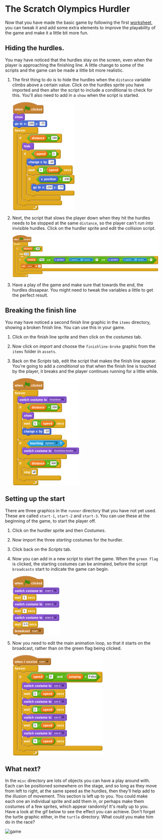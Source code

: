 # The Scratch Olympics Hurdler

Now that you have made the basic game by following the first [worksheet](worksheet.md), you can tweak it and add some extra elements to improve the playability of the game and make it a little bit more fun.

## Hiding the hurdles.

You may have noticed that the hurdles stay on the screen, even when the player is approaching the finishing line. A little change to some of the scripts and the game can be made a little bit more realistic.

1. The first thing to do is to hide the hurdles when the `distance` variable climbs above a certain value. Click on the hurdles sprite you have imported and then alter the script to include a conditional to check for this. You'll also need to add in a `show` when the script is started.

    <!--
    ``` scratch
	when green flag clicked
	show
	go to x: [230] y:[-77]
	forever
	if <(distance) > [160]>
	hide
	if <(speed) > [1]>
	change x by [-10]
	wait <[1]/(speed)> secs
	if <(x position) < [-230]>
	go to x:[230] y:[-77]
    ```
    -->

	![script](images/hurdles2.png)
	
1. Next, the script that slows the player down when they hit the hurdles needs to be stopped at the same `distance`, so the player can't _run into_ invisible hurdles. Click on the hurdler sprite and edit the collision script.

    <!--
	``` scratch
	when green flag clicked
	forever
	if <(distance) > [160]>
	stop script
	if <<(jumping)=[False]>and<<(x position) > (([x position v] of [Sprite3 v])- [5])> and <(x position) < (([x position v] of [Sprite3 v]) + [5])>>>
	set [speed V] to [2]
	```
    -->

	![script](images/collide2.png)

1. Have a play of the game and make sure that towards the end, the hurdles dissapear. You might need to tweak the variables a little to get the perfect result.

## Breaking the finish line

You may have noticed a second finish line graphic in the `items` directory, showing a broken finish line. You can use this in your game.

1. Click on the finish line sprite and then click on the *costumes* tab.
1. Now click on *import* and choose the `finishline-broke` graphic from the `items` folder in `assets`.
1. Back on the *Scripts* tab, edit the script that makes the finish line appear. You're going to add a _conditional_ so that when the finish line is touched by the player, it breaks and the player continues running for a little while.

    <!--
	when green flag clicked
	forever
	switch costume to [finishline v]
	if <(dlstance) > [200]>
	show
	wait ([1]/(speed)) secs
	change x by [-10]
	end
	if <touching [Sprite2 v]?>
	switch costume to [finishline-broke v]
	end
	if <(distance) > [300]>
	stop [all]
    -->

	![script](images/finish3.png)

## Setting up the start

There are three graphics in the `runner` directory that you have not yet used. These are called `start-1`, `start-2` and `start-3`. You can use these at the beginning of the game, to start the player off.

1. Click on the hurdler sprite and then *Costumes*.
1. Now import the three *starting* costumes for the hurdler.
1. Click back on the *Scripts* tab.
1. Now you can add in a new script to start the game. When the `green flag` is clicked, the starting costumes can be animated, before the script `broadcasts` start to indicate the game can begin.

	<!--
	``` scratch
	when green flag clicked
	switch costume to [start-1 v]
	wait [1] secs
	switch costume to [start-2 v]
	wait [1] secs
	switch costume to [start-3 v]
	wait [0.5] secs
	broadcast [start v]
	```
	-->
	![script](images/start1.png)

1. Now you need to edit the main animation loop, so that it starts on the broadcast, rather than on the green flag being clicked.

    <!--
	``` scratch
	when I receive [start v]
	forever
	if <<(speed) > [0]>and<(jumping) = [False]>>
	switch to costume [run-1 v]
	wait ([1]/(speed)) secs
	switch to costume [run-2 v]
	wait ([1]/(speed)) secs
	switch to costume [run-3 v]
	wait ([1]/(speed)) secs
	switch to costume [run-4 v]
	wait ([1]/(speed)) secs
	```
    -->	
	![script](images/run4.png)

## What next?

In the `misc` directory are lots of objects you can have a play around with. Each can be positioned somewhere on the stage, and so long as they move from left to right, at the same speed as the hurdles, then they'll help add to the illusion of movement. This section is left up to you. You could make each one an individual sprite and add them in, or perhaps make them costumes of a few sprites, which appear randomly! It's really up to you. Have a look at the gif below to see the effect you can achieve. Don't forget the turtle graphic either, in the `turtle` directory. What could you make him do in the race?

![game](images/game.gif)
